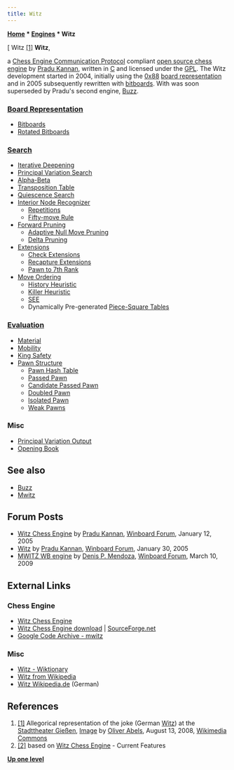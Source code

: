 ```yaml
---
title: Witz
---
```

**[Home](Home "Home") \* [Engines](Engines "Engines") \* Witz**



[ Witz <a id="cite-note-1" href="#cite-ref-1">[1]</a>
**Witz**,  

a [Chess Engine Communication Protocol](Chess_Engine_Communication_Protocol "Chess Engine Communication Protocol") compliant [open source chess engine](Category:Open_Source "Category:Open Source") by [Pradu Kannan](Pradu_Kannan "Pradu Kannan"), written in [C](C "C") and licensed under the [GPL](Free_Software_Foundation#GPL "Free Software Foundation"). 
The Witz development started in 2004, initially using the [0x88](0x88 "0x88") [board representation](Board_Representation "Board Representation") and in 2005 subsequently rewritten with [bitboards](Bitboards "Bitboards"). 
With was soon superseded by Pradu's second engine, [Buzz](Buzz "Buzz"). 



### [Board Representation](Board_Representation "Board Representation")


* [Bitboards](Bitboards "Bitboards")
* [Rotated Bitboards](Rotated_Bitboards "Rotated Bitboards")


### [Search](Search "Search")


* [Iterative Deepening](Iterative_Deepening "Iterative Deepening")
* [Principal Variation Search](Principal_Variation_Search "Principal Variation Search")
* [Alpha-Beta](Alpha-Beta "Alpha-Beta")
* [Transposition Table](Transposition_Table "Transposition Table")
* [Quiescence Search](Quiescence_Search "Quiescence Search")
* [Interior Node Recognizer](Interior_Node_Recognizer "Interior Node Recognizer")
	+ [Repetitions](Repetitions "Repetitions")
	+ [Fifty-move Rule](Fifty-move_Rule "Fifty-move Rule")
* [Forward Pruning](Pruning "Pruning")
	+ [Adaptive Null Move Pruning](Null_Move_Pruning#AdaptiveNullMovePruning "Null Move Pruning")
	+ [Delta Pruning](Delta_Pruning "Delta Pruning")
* [Extensions](Extensions "Extensions")
	+ [Check Extensions](Check_Extensions "Check Extensions")
	+ [Recapture Extensions](Recapture_Extensions "Recapture Extensions")
	+ [Pawn to 7th Rank](Passed_Pawn_Extensions "Passed Pawn Extensions")
* [Move Ordering](Move_Ordering "Move Ordering")
	+ [History Heuristic](History_Heuristic "History Heuristic")
	+ [Killer Heuristic](Killer_Heuristic "Killer Heuristic")
	+ [SEE](Static_Exchange_Evaluation "Static Exchange Evaluation")
	+ Dynamically Pre-generated [Piece-Square Tables](Piece-Square_Tables "Piece-Square Tables")


### [Evaluation](Evaluation "Evaluation")


* [Material](Material "Material")
* [Mobility](Mobility "Mobility")
* [King Safety](King_Safety "King Safety")
* [Pawn Structure](Pawn_Structure "Pawn Structure")
	+ [Pawn Hash Table](Pawn_Hash_Table "Pawn Hash Table")
	+ [Passed Pawn](Passed_Pawn "Passed Pawn")
	+ [Candidate Passed Pawn](Candidate_Passed_Pawn "Candidate Passed Pawn")
	+ [Doubled Pawn](Doubled_Pawn "Doubled Pawn")
	+ [Isolated Pawn](Isolated_Pawn "Isolated Pawn")
	+ [Weak Pawns](Weak_Pawns "Weak Pawns")


### Misc


* [Principal Variation Output](Principal_Variation "Principal Variation")
* [Opening Book](Opening_Book "Opening Book")


## See also


* [Buzz](Buzz "Buzz")
* [Mwitz](index.php?title=Mwitz&action=edit&redlink=1 "Mwitz (page does not exist)")


## Forum Posts


* [Witz Chess Engine](http://www.open-aurec.com/wbforum/viewtopic.php?f=2&t=1304&p=6051#p6051) by [Pradu Kannan](Pradu_Kannan "Pradu Kannan"), [Winboard Forum](Computer_Chess_Forums "Computer Chess Forums"), January 12, 2005
* [Witz](http://www.open-aurec.com/wbforum/viewtopic.php?f=2&t=1458&p=6968#p6968) by [Pradu Kannan](Pradu_Kannan "Pradu Kannan"), [Winboard Forum](Computer_Chess_Forums "Computer Chess Forums"), January 30, 2005
* [MWITZ WB engine](http://www.open-aurec.com/wbforum/viewtopic.php?f=2&t=50025&p=189370#p189370) by [Denis P. Mendoza](Denis_Mendoza "Denis Mendoza"), [Winboard Forum](Computer_Chess_Forums "Computer Chess Forums"), March 10, 2009


## External Links


### Chess Engine


* [Witz Chess Engine](http://witz.sourceforge.net/)
* [Witz Chess Engine download](https://sourceforge.net/projects/witz/) | [SourceForge.net](https://en.wikipedia.org/wiki/SourceForge)
* [Google Code Archive - mwitz](https://code.google.com/archive/p/mwitz/)


### Misc


* [Witz - Wiktionary](https://en.wiktionary.org/wiki/Witz)
* [Witz from Wikipedia](https://en.wikipedia.org/wiki/Witz)
* [Witz Wikipedia.de](https://de.wikipedia.org/wiki/Witz) (German)


## References


1. <a id="cite-ref-1" href="#cite-note-1">[1]</a> Allegorical representation of the joke (German [Witz](https://de.wikipedia.org/wiki/Witz)) at the [Stadttheater Gießen](https://en.wikipedia.org/wiki/Theater_Gie%C3%9Fen), [Image](https://commons.wikimedia.org/wiki/File:Gie%C3%9Fen_-_Theater_-_Witz.jpg) by [Oliver Abels](https://commons.wikimedia.org/wiki/User:SBT), August 13, 2008, [Wikimedia Commons](https://en.wikipedia.org/wiki/Wikimedia_Commons)
2. <a id="cite-ref-2" href="#cite-note-2">[2]</a> based on [Witz Chess Engine](http://witz.sourceforge.net/) - Current Features

**[Up one level](Engines "Engines")**







 
